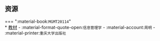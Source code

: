 ## 资源  
=== ":material-book:`MGMT20114`"  
    * [教材](https://api.mir6.com/api/lanzou?url=https://cqu-openlib.lanzout.com/i2w5D2acxd4f&down=true) - :material-format-quote-open:`信息管理学` - :material-account:`周明` - :material-printer:`重庆大学出版社`  